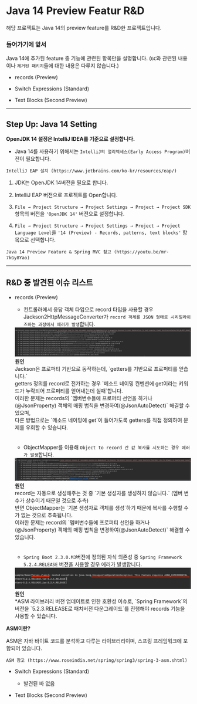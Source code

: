# Java 14 Preview Featur R&D

해당 프로젝트는 Java 14의 preview feature를 R&D한 프로젝트입니다.

### 들어가기에 앞서

Java 14에 추가된 feature 중 기능에 관련된 항목만을 설명합니다. (`GC`와 관련된 내용이나 `제거된 패키지`들에 대한 내용은 다루지 않습니다.)

- records (Preview)

- Switch Expressions (Standard)

- Text Blocks (Second Preview)

- - -

## Step Up: Java 14 Setting

**OpenJDK 14 설정은 IntelliJ IDEA를 기준으로 설정합니다.**

* Java 14를 사용하기 위해서는 `IntelliJ의 얼리엑세스(Early Access Program)`버전이 필요합니다.

```
IntelliJ EAP 설치 (https://www.jetbrains.com/ko-kr/resources/eap/)
```

1. JDK는 OpenJDK 14버전을 필요로 합니다.

2. IntelliJ EAP 버전으로 프로젝트를 Open합니다.

3. `File → Project Structure → Project Settings → Project → Project SDK`항목의 버전을 `'OpenJDK 14'` 버전으로 설정합니다.

4. `File → Project Structure → Project Settings → Project → Project Language Level`을 
`'14 (Preview) - Records, patterns, text blocks'` 항목으로 선택합니다.

```
Java 14 Preview Feature & Spring MVC 참고 (https://youtu.be/mr-7kGy8Yao)
```

- - -

## R&D 중 발견된 이슈 리스트

- records (Preview)
        
    - 컨트롤러에서 응답 객체 타입으로 record 타입을 사용할 경우 Jackson2HttpMessageConverter가 `record 객체를 JSON 형태로 시리얼라이즈하는 과정에서 에러가 발생`합니다. 
    <img src="./img/InvalidDefinitionException.png">
    <br>
    <strong>원인</strong>
    <br>
    Jackson은 프로퍼티 기반으로 동작하는데, `getters를 기반으로 프로퍼티를 얻습니다.` 
    <br>
    getters 정의를 record로 전가하는 경우 `메소드 네이밍 컨벤션에 get이라는 키워드가 누락되어 프로퍼티를 얻어내는데 실패`합니다.
    <br>
    이러한 문제는 records의 `멤버변수들에 프로퍼티 선언을 하거나(@JsonProperty) 객체의 매핑 법칙을 변경하여(@JsonAutoDetect)` 해결할 수 있으며, 
    <br>
    다른 방법으로는 `메소드 네이밍에 get`이 들어가도록 getters를 직접 정의하여 문제를 우회할 수 있습니다.
    <br><br><br>

    - ObjectMapper를 이용해 `Object to record 간 값 복사를 시도하는 경우 에러가 발생`합니다.
    <img src="./img/(ObjectMapper)InvalidDefinitionException.png">
    <br>
    <strong>원인</strong>
    <br>
    record는 자동으로 생성해주는 것 중 `기본 생성자를 생성하지 않습니다.` (멤버 변수가 상수이기 때문일 것으로 추측)
    <br>
    반면 ObjectMapper는 `기본 생성자로 객체를 생성`하기 때문에 복사를 수행할 수가 없는 것으로 추측됩니다.
    <br>
    이러한 문제는 record의 `멤버변수들에 프로퍼티 선언을 하거나(@JsonProperty) 객체의 매핑 법칙을 변경하여(@JsonAutoDetect)` 해결할 수 있습니다.
    <br><br><br>        

    - `Spring Boot 2.3.0.M3`버전에 정의된 자식 의존성 중 `Spring Framework 5.2.4.RELEASE` 버전을 사용할 경우 에러가 발생합니다.
    <img src="./img/UnsupportedOperationException.png">
    <br>
    <strong>원인</strong>
    <br>
    *ASM 라이브러리 버전 업데이트로 인한 호환성 이슈로, `Spring Framework`의 버전을 
    `5.2.3.RELEASE로 패치버전 다운그레이드`를 진행해야 records 기능을 사용할 수 있습니다. 
        
**ASM이란?**

ASM은 자바 바이트 코드를 분석하고 다루는 라이브러리이며, 스프링 프레임워크에 포함되어 있습니다.

```
ASM 참고 (https://www.roseindia.net/spring/spring3/spring-3-asm.shtml)
```

- Switch Expressions (Standard)

    - 발견된 바 없음

- Text Blocks (Second Preview)